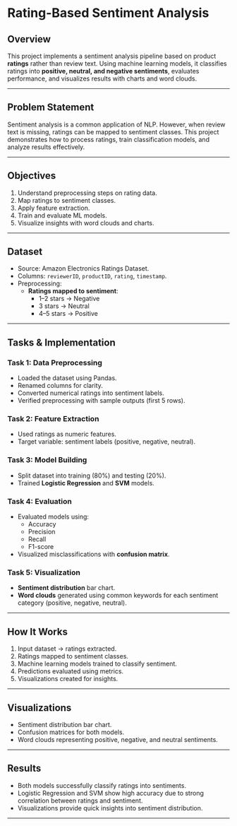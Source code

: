 # Rating-Based Sentiment Analysis  

## Overview  
This project implements a sentiment analysis pipeline based on product **ratings** rather than review text. Using machine learning models, it classifies ratings into **positive, neutral, and negative sentiments**, evaluates performance, and visualizes results with charts and word clouds.  

---

## Problem Statement  
Sentiment analysis is a common application of NLP. However, when review text is missing, ratings can be mapped to sentiment classes. This project demonstrates how to process ratings, train classification models, and analyze results effectively.  

---

## Objectives  
1. Understand preprocessing steps on rating data.  
2. Map ratings to sentiment classes.  
3. Apply feature extraction.  
4. Train and evaluate ML models.  
5. Visualize insights with word clouds and charts.  

---

## Dataset  
- Source: Amazon Electronics Ratings Dataset.  
- Columns: `reviewerID`, `productID`, `rating`, `timestamp`.  
- Preprocessing:  
  - **Ratings mapped to sentiment**:  
    - 1–2 stars → Negative  
    - 3 stars → Neutral  
    - 4–5 stars → Positive  

---

## Tasks & Implementation  

### **Task 1: Data Preprocessing**  
- Loaded the dataset using Pandas.  
- Renamed columns for clarity.  
- Converted numerical ratings into sentiment labels.  
- Verified preprocessing with sample outputs (first 5 rows).  

### **Task 2: Feature Extraction**  
- Used ratings as numeric features.  
- Target variable: sentiment labels (positive, negative, neutral).  

### **Task 3: Model Building**  
- Split dataset into training (80%) and testing (20%).  
- Trained **Logistic Regression** and **SVM** models.  

### **Task 4: Evaluation**  
- Evaluated models using:  
  - Accuracy  
  - Precision  
  - Recall  
  - F1-score  
- Visualized misclassifications with **confusion matrix**.  

### **Task 5: Visualization**  
- **Sentiment distribution** bar chart.  
- **Word clouds** generated using common keywords for each sentiment category (positive, negative, neutral).  

---

## How It Works  
1. Input dataset → ratings extracted.  
2. Ratings mapped to sentiment classes.  
3. Machine learning models trained to classify sentiment.  
4. Predictions evaluated using metrics.  
5. Visualizations created for insights.  

---

## Visualizations  
- Sentiment distribution bar chart.  
- Confusion matrices for both models.  
- Word clouds representing positive, negative, and neutral sentiments.  

---

## Results  
- Both models successfully classify ratings into sentiments.  
- Logistic Regression and SVM show high accuracy due to strong correlation between ratings and sentiment.  
- Visualizations provide quick insights into sentiment distribution.  

---


